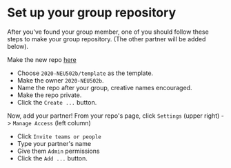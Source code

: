 # Set up your group repository

After you've found your group member, one of you should follow these steps to make your group repository. (The other partner will be added below).

Make the new repo [here](https://github.com/new)
- Choose `2020-NEU502b/template` as the template.
- Make the owner `2020-NEU502b`.
- Name the repo after your group, creative names encouraged.
- Make the repo private.
- Click the `Create ...` button.

Now, add your partner! From your repo's page, click `Settings` (upper right) -> `Manage Access` (left column)
- Click `Invite teams or people`
- Type your partner's name
- Give them `Admin` permissions
- Click the `Add ...` button.
